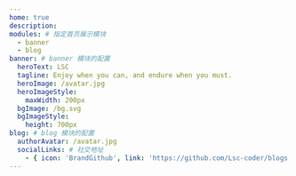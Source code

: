 ```yaml
---
home: true
description:
modules: # 指定首页展示模块
  - banner
  - blog
banner: # banner 模块的配置
  heroText: LSC
  tagline: Enjoy when you can, and endure when you must.
  heroImage: /avatar.jpg
  heroImageStyle:
    maxWidth: 200px
  bgImage: /bg.svg
  bgImageStyle:
    height: 700px
blog: # blog 模块的配置
  authorAvatar: /avatar.jpg
  socialLinks: # 社交地址
    - { icon: 'BrandGithub', link: 'https://github.com/Lsc-coder/blogs' }
---
```

